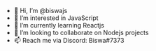 - 👋 Hi, I’m @biswajs
- 👀 I’m interested in JavaScript
- 🌱 I’m currently learning Reactjs
- 💞️ I’m looking to collaborate on Nodejs projects
- 📫 Reach me via Discord: Biswa#7373

<!---
biswajs/biswajs is a ✨ special ✨ repository because its `README.md` (this file) appears on your GitHub profile.
You can click the Preview link to take a look at your changes.
--->
